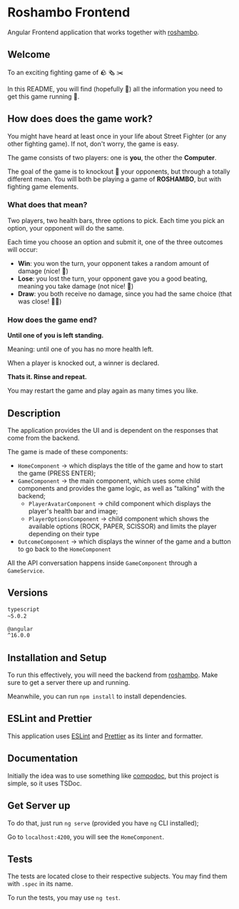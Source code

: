 # Roshambo Frontend

Angular Frontend application that works together with [roshambo][roshambo-git].

## Welcome

To an exciting fighting game of :rock: :newspaper_roll: :scissors:

In this README, you will find (hopefully :pray:) all the information you need to get this game running :runner:.

## How does does the game work?

You might have heard at least once in your life about Street Fighter (or any other fighting game).
If not, don't worry, the game is easy.

The game consists of two players: one is **you**, the other the **Computer**.

The goal of the game is to knockout :punch: your opponents, but through a totally different mean.
You will both be playing a game of **ROSHAMBO**, but with fighting game elements.

### What does that mean?

Two players, two health bars, three options to pick.
Each time you pick an option, your opponent will do the same.

Each time you choose an option and submit it, one of the three outcomes will occur:

- **Win**: you won the turn, your opponent takes a random amount of damage (nice! :muscle:)
- **Lose**: you lost the turn, your opponent gave you a good beating, meaning you take damage (not nice! :face_with_head_bandage:)
- **Draw**: you both receive no damage, since you had the same choice (that was close! :face_exhaling:)

### How does the game end?

**Until one of you is left standing.**

Meaning: until one of you has no more health left.

When a player is knocked out, a winner is declared.

**Thats it. Rinse and repeat.**

You may restart the game and play again as many times you like.

## Description

The application provides the UI and is dependent on the responses that come from the backend.

The game is made of these components:

- `HomeComponent` -> which displays the title of the game and how to start the game (PRESS ENTER);
- `GameComponent` -> the main component, which uses some child components and provides the game logic, as well as "talking" with the backend;
  - `PlayerAvatarComponent` -> child component which displays the player's health bar and image;
  - `PlayerOptionsComponent` -> child component which shows the available options (ROCK, PAPER, SCISSOR) and limits the player depending on their type
- `OutcomeComponent` -> which displays the winner of the game and a button to go back to the `HomeComponent`

All the API conversation happens inside `GameComponent` through a `GameService`.

## Versions

```bash
typescript
~5.0.2

@angular
^16.0.0
```

## Installation and Setup

To run this effectively, you will need the backend from [roshambo][roshambo-git].
Make sure to get a server there up and running.

Meanwhile, you can run `npm install` to install dependencies.

## ESLint and Prettier

This application uses [ESLint](https://eslint.org/) and [Prettier](https://prettier.io/) as its linter and formatter.

## Documentation

Initially the idea was to use something like [compodoc](https://compodoc.app/),
but this project is simple, so it uses TSDoc.

## Get Server up

To do that, just run `ng serve` (provided you have `ng` CLI installed);

Go to `localhost:4200`, you will see the `HomeComponent`.

## Tests

The tests are located close to their respective subjects. You may find them with `.spec` in its name.

To run the tests, you may use `ng test`.

[roshambo-git]: https://github.com/alecarneiro1993/roshambo
